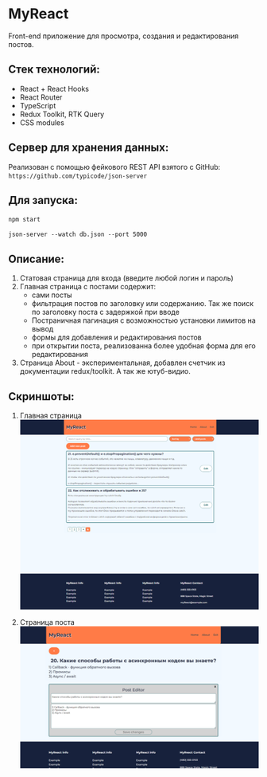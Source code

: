 # MyReact
Front-end приложение для просмотра, создания и редактирования постов.

## Стек технологий:
* React + React Hooks
* React Router
* TypeScript
* Redux Toolkit, RTK Query
* CSS modules

## Сервер для хранения данных:
Реализован с помощью фейкового REST API взятого с GitHub:
`https://github.com/typicode/json-server`

## Для запуска:
```npm
npm start
```
```
json-server --watch db.json --port 5000
```

## Описание:
1. Статовая страница для входа (введите любой логин и пароль)
2. Главная страница с постами содержит:
    * сами посты
    * фильтрация постов по заголовку или содержанию. Так же поиск по заголовку поста с задержкой при вводе
    * Постраничная пагинация с возможностью установки лимитов на вывод
    * формы для добавления и редактирования постов
    * при открытии поста, реализованна более удобная форма для его редактирования
3. Страница About - экспериментальная, добавлен счетчик из документации redux/toolkit. А так же ютуб-видио.

## Скриншоты:
1. Главная страница
![Главная страница](https://github.com/AlexeyKiselev824/_pages/blob/main/_image/my-react-1.png)

2. Страница поста
![Главная страница](https://github.com/AlexeyKiselev824/_pages/blob/main/_image/my-react-2.png)
